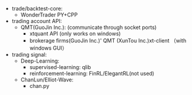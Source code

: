 - trade/backtest-core:
    - WonderTrader PY+CPP
- trading account API:
    - QMT(GuoJin Inc.): (communicate through socket ports)
        - xtquant API (only works on windows)
        - brokerage firms(GuoJin Inc.)' QMT (XunTou Inc.)xt-client （with windows GUI）
- trading signal:
    - Deep-Learning:
        - supervised-learning: qlib
        - reinforcement-learning: FinRL/ElegantRL(not used)
    - ChanLun/Elliot-Wave:
        - chan.py

